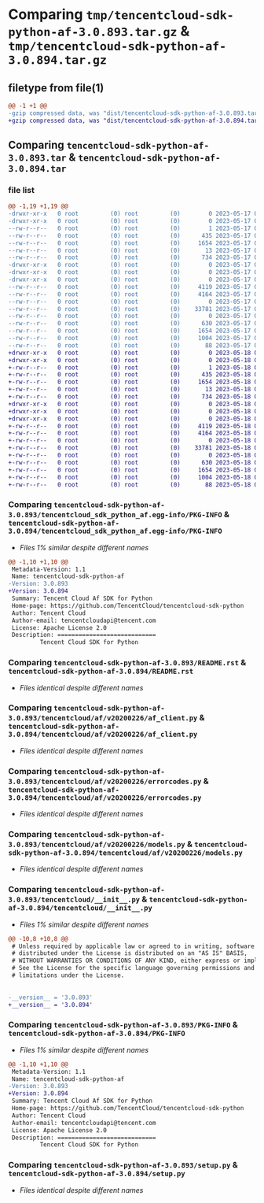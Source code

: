 # Comparing `tmp/tencentcloud-sdk-python-af-3.0.893.tar.gz` & `tmp/tencentcloud-sdk-python-af-3.0.894.tar.gz`

## filetype from file(1)

```diff
@@ -1 +1 @@
-gzip compressed data, was "dist/tencentcloud-sdk-python-af-3.0.893.tar", last modified: Wed May 17 03:21:23 2023, max compression
+gzip compressed data, was "dist/tencentcloud-sdk-python-af-3.0.894.tar", last modified: Thu May 18 00:14:30 2023, max compression
```

## Comparing `tencentcloud-sdk-python-af-3.0.893.tar` & `tencentcloud-sdk-python-af-3.0.894.tar`

### file list

```diff
@@ -1,19 +1,19 @@
-drwxr-xr-x   0 root         (0) root         (0)        0 2023-05-17 03:21:23.000000 tencentcloud-sdk-python-af-3.0.893/
-drwxr-xr-x   0 root         (0) root         (0)        0 2023-05-17 03:21:23.000000 tencentcloud-sdk-python-af-3.0.893/tencentcloud_sdk_python_af.egg-info/
--rw-r--r--   0 root         (0) root         (0)        1 2023-05-17 03:21:23.000000 tencentcloud-sdk-python-af-3.0.893/tencentcloud_sdk_python_af.egg-info/dependency_links.txt
--rw-r--r--   0 root         (0) root         (0)      435 2023-05-17 03:21:23.000000 tencentcloud-sdk-python-af-3.0.893/tencentcloud_sdk_python_af.egg-info/SOURCES.txt
--rw-r--r--   0 root         (0) root         (0)     1654 2023-05-17 03:21:23.000000 tencentcloud-sdk-python-af-3.0.893/tencentcloud_sdk_python_af.egg-info/PKG-INFO
--rw-r--r--   0 root         (0) root         (0)       13 2023-05-17 03:21:23.000000 tencentcloud-sdk-python-af-3.0.893/tencentcloud_sdk_python_af.egg-info/top_level.txt
--rw-r--r--   0 root         (0) root         (0)      734 2023-05-17 03:21:23.000000 tencentcloud-sdk-python-af-3.0.893/README.rst
-drwxr-xr-x   0 root         (0) root         (0)        0 2023-05-17 03:21:23.000000 tencentcloud-sdk-python-af-3.0.893/tencentcloud/
-drwxr-xr-x   0 root         (0) root         (0)        0 2023-05-17 03:21:23.000000 tencentcloud-sdk-python-af-3.0.893/tencentcloud/af/
-drwxr-xr-x   0 root         (0) root         (0)        0 2023-05-17 03:21:23.000000 tencentcloud-sdk-python-af-3.0.893/tencentcloud/af/v20200226/
--rw-r--r--   0 root         (0) root         (0)     4119 2023-05-17 03:21:23.000000 tencentcloud-sdk-python-af-3.0.893/tencentcloud/af/v20200226/af_client.py
--rw-r--r--   0 root         (0) root         (0)     4164 2023-05-17 03:21:23.000000 tencentcloud-sdk-python-af-3.0.893/tencentcloud/af/v20200226/errorcodes.py
--rw-r--r--   0 root         (0) root         (0)        0 2023-05-17 03:21:23.000000 tencentcloud-sdk-python-af-3.0.893/tencentcloud/af/v20200226/__init__.py
--rw-r--r--   0 root         (0) root         (0)    33781 2023-05-17 03:21:23.000000 tencentcloud-sdk-python-af-3.0.893/tencentcloud/af/v20200226/models.py
--rw-r--r--   0 root         (0) root         (0)        0 2023-05-17 03:21:23.000000 tencentcloud-sdk-python-af-3.0.893/tencentcloud/af/__init__.py
--rw-r--r--   0 root         (0) root         (0)      630 2023-05-17 03:21:23.000000 tencentcloud-sdk-python-af-3.0.893/tencentcloud/__init__.py
--rw-r--r--   0 root         (0) root         (0)     1654 2023-05-17 03:21:23.000000 tencentcloud-sdk-python-af-3.0.893/PKG-INFO
--rw-r--r--   0 root         (0) root         (0)     1004 2023-05-17 03:21:23.000000 tencentcloud-sdk-python-af-3.0.893/setup.py
--rw-r--r--   0 root         (0) root         (0)       88 2023-05-17 03:21:23.000000 tencentcloud-sdk-python-af-3.0.893/setup.cfg
+drwxr-xr-x   0 root         (0) root         (0)        0 2023-05-18 00:14:30.000000 tencentcloud-sdk-python-af-3.0.894/
+drwxr-xr-x   0 root         (0) root         (0)        0 2023-05-18 00:14:30.000000 tencentcloud-sdk-python-af-3.0.894/tencentcloud_sdk_python_af.egg-info/
+-rw-r--r--   0 root         (0) root         (0)        1 2023-05-18 00:14:30.000000 tencentcloud-sdk-python-af-3.0.894/tencentcloud_sdk_python_af.egg-info/dependency_links.txt
+-rw-r--r--   0 root         (0) root         (0)      435 2023-05-18 00:14:30.000000 tencentcloud-sdk-python-af-3.0.894/tencentcloud_sdk_python_af.egg-info/SOURCES.txt
+-rw-r--r--   0 root         (0) root         (0)     1654 2023-05-18 00:14:30.000000 tencentcloud-sdk-python-af-3.0.894/tencentcloud_sdk_python_af.egg-info/PKG-INFO
+-rw-r--r--   0 root         (0) root         (0)       13 2023-05-18 00:14:30.000000 tencentcloud-sdk-python-af-3.0.894/tencentcloud_sdk_python_af.egg-info/top_level.txt
+-rw-r--r--   0 root         (0) root         (0)      734 2023-05-18 00:14:30.000000 tencentcloud-sdk-python-af-3.0.894/README.rst
+drwxr-xr-x   0 root         (0) root         (0)        0 2023-05-18 00:14:30.000000 tencentcloud-sdk-python-af-3.0.894/tencentcloud/
+drwxr-xr-x   0 root         (0) root         (0)        0 2023-05-18 00:14:30.000000 tencentcloud-sdk-python-af-3.0.894/tencentcloud/af/
+drwxr-xr-x   0 root         (0) root         (0)        0 2023-05-18 00:14:30.000000 tencentcloud-sdk-python-af-3.0.894/tencentcloud/af/v20200226/
+-rw-r--r--   0 root         (0) root         (0)     4119 2023-05-18 00:14:30.000000 tencentcloud-sdk-python-af-3.0.894/tencentcloud/af/v20200226/af_client.py
+-rw-r--r--   0 root         (0) root         (0)     4164 2023-05-18 00:14:30.000000 tencentcloud-sdk-python-af-3.0.894/tencentcloud/af/v20200226/errorcodes.py
+-rw-r--r--   0 root         (0) root         (0)        0 2023-05-18 00:14:30.000000 tencentcloud-sdk-python-af-3.0.894/tencentcloud/af/v20200226/__init__.py
+-rw-r--r--   0 root         (0) root         (0)    33781 2023-05-18 00:14:30.000000 tencentcloud-sdk-python-af-3.0.894/tencentcloud/af/v20200226/models.py
+-rw-r--r--   0 root         (0) root         (0)        0 2023-05-18 00:14:30.000000 tencentcloud-sdk-python-af-3.0.894/tencentcloud/af/__init__.py
+-rw-r--r--   0 root         (0) root         (0)      630 2023-05-18 00:14:30.000000 tencentcloud-sdk-python-af-3.0.894/tencentcloud/__init__.py
+-rw-r--r--   0 root         (0) root         (0)     1654 2023-05-18 00:14:30.000000 tencentcloud-sdk-python-af-3.0.894/PKG-INFO
+-rw-r--r--   0 root         (0) root         (0)     1004 2023-05-18 00:14:30.000000 tencentcloud-sdk-python-af-3.0.894/setup.py
+-rw-r--r--   0 root         (0) root         (0)       88 2023-05-18 00:14:30.000000 tencentcloud-sdk-python-af-3.0.894/setup.cfg
```

### Comparing `tencentcloud-sdk-python-af-3.0.893/tencentcloud_sdk_python_af.egg-info/PKG-INFO` & `tencentcloud-sdk-python-af-3.0.894/tencentcloud_sdk_python_af.egg-info/PKG-INFO`

 * *Files 1% similar despite different names*

```diff
@@ -1,10 +1,10 @@
 Metadata-Version: 1.1
 Name: tencentcloud-sdk-python-af
-Version: 3.0.893
+Version: 3.0.894
 Summary: Tencent Cloud Af SDK for Python
 Home-page: https://github.com/TencentCloud/tencentcloud-sdk-python
 Author: Tencent Cloud
 Author-email: tencentcloudapi@tencent.com
 License: Apache License 2.0
 Description: ============================
         Tencent Cloud SDK for Python
```

### Comparing `tencentcloud-sdk-python-af-3.0.893/README.rst` & `tencentcloud-sdk-python-af-3.0.894/README.rst`

 * *Files identical despite different names*

### Comparing `tencentcloud-sdk-python-af-3.0.893/tencentcloud/af/v20200226/af_client.py` & `tencentcloud-sdk-python-af-3.0.894/tencentcloud/af/v20200226/af_client.py`

 * *Files identical despite different names*

### Comparing `tencentcloud-sdk-python-af-3.0.893/tencentcloud/af/v20200226/errorcodes.py` & `tencentcloud-sdk-python-af-3.0.894/tencentcloud/af/v20200226/errorcodes.py`

 * *Files identical despite different names*

### Comparing `tencentcloud-sdk-python-af-3.0.893/tencentcloud/af/v20200226/models.py` & `tencentcloud-sdk-python-af-3.0.894/tencentcloud/af/v20200226/models.py`

 * *Files identical despite different names*

### Comparing `tencentcloud-sdk-python-af-3.0.893/tencentcloud/__init__.py` & `tencentcloud-sdk-python-af-3.0.894/tencentcloud/__init__.py`

 * *Files 1% similar despite different names*

```diff
@@ -10,8 +10,8 @@
 # Unless required by applicable law or agreed to in writing, software
 # distributed under the License is distributed on an "AS IS" BASIS,
 # WITHOUT WARRANTIES OR CONDITIONS OF ANY KIND, either express or implied.
 # See the License for the specific language governing permissions and
 # limitations under the License.
 
 
-__version__ = '3.0.893'
+__version__ = '3.0.894'
```

### Comparing `tencentcloud-sdk-python-af-3.0.893/PKG-INFO` & `tencentcloud-sdk-python-af-3.0.894/PKG-INFO`

 * *Files 1% similar despite different names*

```diff
@@ -1,10 +1,10 @@
 Metadata-Version: 1.1
 Name: tencentcloud-sdk-python-af
-Version: 3.0.893
+Version: 3.0.894
 Summary: Tencent Cloud Af SDK for Python
 Home-page: https://github.com/TencentCloud/tencentcloud-sdk-python
 Author: Tencent Cloud
 Author-email: tencentcloudapi@tencent.com
 License: Apache License 2.0
 Description: ============================
         Tencent Cloud SDK for Python
```

### Comparing `tencentcloud-sdk-python-af-3.0.893/setup.py` & `tencentcloud-sdk-python-af-3.0.894/setup.py`

 * *Files identical despite different names*


